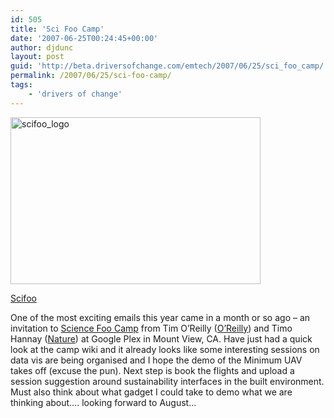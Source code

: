 ```yaml
---
id: 505
title: 'Sci Foo Camp'
date: '2007-06-25T00:24:45+00:00'
author: djdunc
layout: post
guid: 'http://beta.driversofchange.com/emtech/2007/06/25/sci_foo_camp/'
permalink: /2007/06/25/sci-foo-camp/
tags:
    - 'drivers of change'
---
```


<a data-flickr-embed="true" href="https://www.flickr.com/photos/pseudonomad/1047213529/in/photolist-2AxdF2-2AxdNt-2AxdZR-2AxecP-2Axeik-2AxeuD-2AxeEx-2Axf6F-2Axfti-2ABA3y-2ABA8b-2ABAGQ-2ABBjy-2ABBsL-2ABBH5-2ABBNU-2ABBT1-2ABC4m-2ABC5U-2ABC7N/" title="scifoo_logo"><img src="https://live.staticflickr.com/1066/1047213529_5ddc544906_w.jpg" width="400" height="267" alt="scifoo_logo"/></a><script async src="//embedr.flickr.com/assets/client-code.js" charset="utf-8"></script>

[Scifoo](http://www.nature.com/nature/meetings/scifoo/)

One of the most exciting emails this year came in a month or so ago – an invitation to [Science Foo Camp](http://en.wikipedia.org/wiki/Science_Foo_Camp) from Tim O’Reilly ([O’Reilly](http://www.oreilly.com/)) and Timo Hannay ([Nature](http://www.nature.com/)) at Google Plex in Mount View, CA. Have just had a quick look at the camp wiki and it already looks like some interesting sessions on data vis are being organised and I hope the demo of the Minimum UAV takes off (excuse the pun). Next step is book the flights and upload a session suggestion around sustainability interfaces in the built environment. Must also think about what gadget I could take to demo what we are thinking about…. looking forward to August…